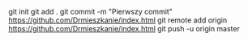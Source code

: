 git init
git add .
git commit -m "Pierwszy commit"
https://github.com/Drmieszkanie/index.html
git remote add origin https://github.com/Drmieszkanie/index.html
git push -u origin master
